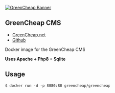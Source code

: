 [![GreenCheap Banner](https://camo.githubusercontent.com/cc38f2eec46fb1d1e62e4b203de74fd1d2a9eb63/68747470733a2f2f7265732e636c6f7564696e6172792e636f6d2f64776d656a736c78352f696d6167652f75706c6f61642f76313539393339313331322f677265656e63686561702f677265656e63686561702d77616c6c70617065725f6a31676c77302e6a7067)](https://greencheap.net)

## GreenCheap CMS

-   [GreenCheap.net](https://greencheap.net)
-   [Github](https://github.com/greencheap/greencheap/)

Docker image for the GreenCheap CMS

**Uses Apache + Php8 + Sqlite**

## Usage

```
$ docker run -d -p 8080:80 greencheap/greencheap
```
